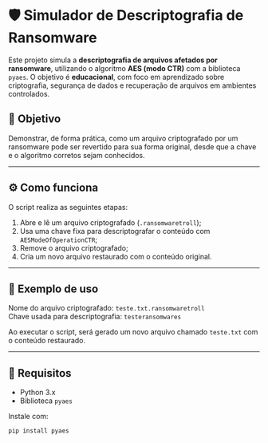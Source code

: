 # 🛡️ Simulador de Descriptografia de Ransomware

Este projeto simula a **descriptografia de arquivos afetados por ransomware**, utilizando o algoritmo **AES (modo CTR)** com a biblioteca `pyaes`. O objetivo é **educacional**, com foco em aprendizado sobre criptografia, segurança de dados e recuperação de arquivos em ambientes controlados.

## 📌 Objetivo

Demonstrar, de forma prática, como um arquivo criptografado por um ransomware pode ser revertido para sua forma original, desde que a chave e o algoritmo corretos sejam conhecidos.

---

## ⚙️ Como funciona

O script realiza as seguintes etapas:

1. Abre e lê um arquivo criptografado (`.ransomwaretroll`);
2. Usa uma chave fixa para descriptografar o conteúdo com `AESModeOfOperationCTR`;
3. Remove o arquivo criptografado;
4. Cria um novo arquivo restaurado com o conteúdo original.

---

## 🧪 Exemplo de uso

Nome do arquivo criptografado: `teste.txt.ransomwaretroll`  
Chave usada para descriptografia: `testeransomwares`  

Ao executar o script, será gerado um novo arquivo chamado `teste.txt` com o conteúdo restaurado.

---

## 📂 Requisitos

- Python 3.x
- Biblioteca `pyaes`

Instale com:
```bash
pip install pyaes
